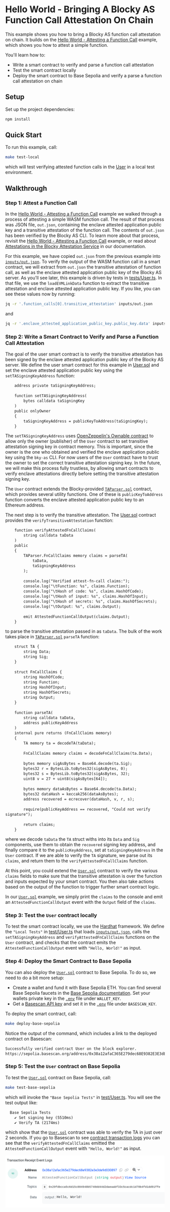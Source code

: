 # Hello World - Bringing A Blocky AS Function Call Attestation On Chain

This example shows you how to bring a Blocky AS function call attestation
on chain. It builds on the 
[Hello World - Attesting a Function Call](../hello_world_attest_fn_call)
example, which shows you how to attest a simple function.

You'll learn how to:

- Write a smart contract to verify and parse a function call attestation
- Test the smart contract locally
- Deploy the smart contract to Base Sepolia and verify a parse a function call
  attestation on chain

## Setup

Set up the project dependencies:

```bash
npm install
```

## Quick Start

To run this example, call:

```bash
make test-local
```

which will test verifying attested function calls in the 
[User](contracts/User.sol)
in a local test environment.

## Walkthrough

### Step 1: Attest a Function Call

In the [Hello World - Attesting a Function Call](../hello_world_attest_fn_call)
example we walked through a process of attesting a simple WASM function call. 
The result of that process was JSON file, `out.json`, containing the enclave attested 
application public key and a transitive attestation of the function call.
The contents of `out.json` has been verified by the Blocky AS CLI. 
To learn more about that process, revisit the
[Hello World - Attesting a Function Call](../hello_world_attest_fn_call)
example, or read about
[Attestations in the Blocky Attestation Service](https://blocky-docs.redocly.app/attestation-service/concepts#attestations-in-the-blocky-attestation-service)
in our documentation.

For this example, we have copied `out.json` from the previous example into
[`inputs/out.json`](inputs/out.json).
To verify the output of the WASM function call in a smart contract, we will extract from `out.json`
the transitive attestation of function call, as well as the enclave attested
application public key of the Blocky AS server.
As you'll see later, this example is driven by tests in 
[tests/User.ts](test/User.ts). In that file, we use the `loadEVMLinkData` function
to extract the transitive attestation and enclave attested application public key.
If you like, you can see these values now by running:

```bash
jq -r '.function_calls[0].transitive_attestation' inputs/out.json
```
and

```bash
jq -r '.enclave_attested_application_public_key.public_key.data' inputs/out.json
```

### Step 2: Write a Smart Contract to Verify and Parse a Function Call Attestation

The goal of the user smart contract is to verify the transitive attestation has
been signed by the enclave attested application public key of the Blocky AS
server. We define the user smart contract for this example
in [User.sol](contracts/User.sol) and set the enclave attested
application public key using the `setTASigningKeyAddress` function:

```solidity
    address private taSigningKeyAddress;

    function setTASigningKeyAddress(
        bytes calldata taSigningKey
    )
    public onlyOwner
    {
        taSigningKeyAddress = publicKeyToAddress(taSigningKey);
    }
```

The `setTASigningKeyAddress` uses 
[OpenZeppelin's Ownable contract](https://docs.openzeppelin.com/contracts/2.x/access-control#ownership-and-ownable)
to allow only the owner (publisher) of the `User` contract to set transitive
attestation signing key in contract memory. This is important, since the owner
is the one who obtained and verified the enclave application public key using
the `bky-as` CLI. For now users of the `User` contract have to trust the owner
to set the correct transitive attestation signing key. In the future, we will
make this process fully trustless, by allowing smart contracts to verify enclave
attestations directly before setting the transitive attestation signing key.

The `User` contract extends the Blocky-provided 
[`TAParser.sol`](contracts/TAParser.sol) contract, which provides several utility
functions. One of these is `publicKeyToAddress` function converts the enclave 
attested application public key to an Ethereum address. 

The next step is to verify the transitive attestation. The 
[User.sol](contracts/User.sol) contract provides the `verifyTransitiveAttestation`
function:

```solidity
    function verifyAttestedFnCallClaims(
        string calldata taData
    )
    public
    {
        TAParser.FnCallClaims memory claims = parseTA(
            taData,
            taSigningKeyAddress
        );

        console.log("Verified attest-fn-call claims:");
        console.log("\tFunction: %s", claims.Function);
        console.log("\tHash of code: %s", claims.HashOfCode);
        console.log("\tHash of input: %s", claims.HashOfInput);
        console.log("\tHash of secrets: %s", claims.HashOfSecrets);
        console.log("\tOutput: %s", claims.Output);

        emit AttestedFunctionCallOutput(claims.Output);
    }
```

to parse the transitive attestation passed in as `taData`. The bulk of the work
takes place in [`TAParser.sol`](contracts/TAParser.sol) `parseTA` function:

```solidity
    struct TA {
        string Data;
        string Sig;
    }

    struct FnCallClaims {
        string HashOfCode;
        string Function;
        string HashOfInput;
        string HashOfSecrets;
        string Output;
    }
    
    function parseTA(
        string calldata taData,
        address publicKeyAddress
    )
    internal pure returns (FnCallClaims memory)
    {
        TA memory ta = decodeTA(taData);

        FnCallClaims memory claims = decodeFnCallClaims(ta.Data);

        bytes memory sigAsBytes = Base64.decode(ta.Sig);
        bytes32 r = BytesLib.toBytes32(sigAsBytes, 0);
        bytes32 s = BytesLib.toBytes32(sigAsBytes, 32);
        uint8 v = 27 + uint8(sigAsBytes[64]);

        bytes memory dataAsBytes = Base64.decode(ta.Data);
        bytes32 dataHash = keccak256(dataAsBytes);
        address recovered = ecrecover(dataHash, v, r, s);

        require(publicKeyAddress == recovered, "Could not verify signature");

        return claims;
    }
```

where we decode `taData` the `TA` struct withs into its `Data` and `Sig` 
components, use them to obtain the `recovered` signing key address, and finally
compare it to the `publicKeyAddress`, set at `taSigningKeyAddress` in the
`User` contract.
If we are able to verify the `TA` signature, we parse out its `claims`, and 
return them to the `verifyAttestedFnCallClaims` function. 

At this point, you could extend the [`User.sol`](contracts/User.sol) contract
to verify the various `claims` fields to make sure that the transitive
attestation is over the function and inputs expected by your smart contract.
You then also take actions based on the output of the function to trigger
further smart contract logic.

In our [`User.sol`](contracts/User.sol) example, we simply print the
`claims` to the console and emit an `AttestedFunctionCallOutput` event with
the `Output` field of the `claims`.

### Step 3: Test the `User` contract locally

To test the smart contract locally, we use the
[Hardhat](https://hardhat.org/) framework.
We define the `"Local Tests"` in [test/User.ts](test/User.ts) that loads
[`inputs/out.json`](inputs/out.json), calls the `setTASigningKeyAddress`
and `verifyAttestedFnCallClaims` functions on the `User` contract, and checks
that the contract emits the `AttestedFunctionCallOutput` event with 
`"Hello, World!"` as input.


### Step 4: Deploy the Smart Contract to Base Sepolia

You can also deploy the [`User.sol`](contracts/User.sol) contract to Base
Sepolia. To do so, we need to do a bit more setup:

- Create a wallet and fund it with Base Sepolia ETH. You can find several
  Base Sepolia faucets in the
  [Base Sepolia documentation](https://docs.base.org/chain/network-faucets).
  Set your wallets private key in the [`.env`](.env) file under `WALLET_KEY`.
- Get a
  [Basescan API key](https://docs.basescan.org/getting-started/viewing-api-usage-statistics#creating-an-api-key)
  and set it in the [`.env`](.env) file under `BASESCAN_KEY`.

To deploy the smart contract, call:

```bash
make deploy-base-sepolia
```

Notice the output of the command, which includes a link to the deployed contract
on Basescan:

```
Successfully verified contract User on the block explorer.
https://sepolia.basescan.org/address/0x38a12afaC365E279dec68E9382E3E3dE9D030897#code
```

### Step 5: Test the `User` contract on Base Sepolia

To test the [`User.sol`](contracts/User.sol) contract on Base Sepolia, call:

```bash
make test-base-sepolia
```

which will invoke the `"Base Sepolia Tests"` in [test/User.ts](test/User.ts).
You will see the test output like:

```
  Base Sepolia Tests
    ✔ Set signing key (5510ms)
    ✔ Verify TA (2174ms)
```

which show that the [`User.sol`](contracts/User.sol) contract was able to
verify the TA in just over 2 seconds.
If you go to Basescan to see 
[contract transaction logs](https://sepolia.basescan.org/tx/0x85d8de2861f75de56f6515174e6e6f3d2bd593f593a857a9cd67df9e296980d2#eventlog)
you can see that the `verifyAttestedFnCallClaims` emitted the
`AttestedFunctionCallOutput` event with `"Hello, World!"` as input.

![Transaction Logs](images/transaction_logs.png)
